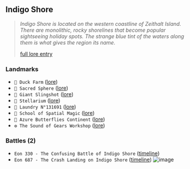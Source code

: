 ## Indigo Shore
> *Indigo Shore is located on the western coastline of Zeithalt Island. There are monolithic, rocky shorelines that become popular sightseeing holiday spots. The strange blue tint of the waters along them is what gives the region its name.*  
>  
> [full lore entry](<https://zeithalt.github.io//r/indigo_shore.html>)

### Landmarks
- `🦆 Duck Farm` ([lore](<https://zeithalt.github.io//r/duck_farm.html>))
- `🪩 Sacred Sphere` ([lore](<https://zeithalt.github.io//r/sacred_sphere.html>))
- `🏹 Giant Slingshot` ([lore](<https://zeithalt.github.io//r/giant_slingshot.html>))
- `🌌 Stellarium` ([lore](<https://zeithalt.github.io//r/stellarium.html>))
- `🧼 Laundry N°131691` ([lore](<https://zeithalt.github.io//r/laundry_131691.html>))
- `🏫 School of Spatial Magic` ([lore](<https://zeithalt.github.io//r/school_of_spatial_magic.html>))
- `🦋 Azure Butterflies Continent` ([lore](<https://zeithalt.github.io//r/azure_butterflies_continent.html>))
- `⚙️ The Sound of Gears Workshop` ([lore](<https://zeithalt.github.io//r/the_sound_of_gears_workshop.html>))
### Battles (2)
- `Eon 330 - The Confusing Battle of Indigo Shore` ([timeline](<https://zeithalt.github.io//t/#eon0330>))
- `Eon 687 - The Crash Landing on Indigo Shore` ([timeline](<https://zeithalt.github.io//t/#eon0687>))
![image](https://zeithalt.github.io/r/i/indigo_shore.png)